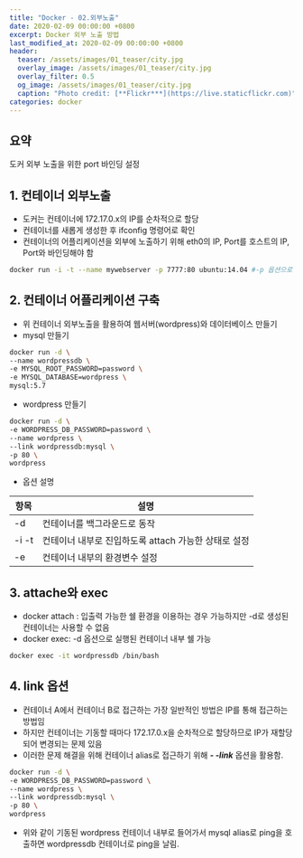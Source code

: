 ```yaml
---
title: "Docker - 02.외부노출"
date: 2020-02-09 00:00:00 +0800
excerpt: Docker 외부 노출 방법 
last_modified_at: 2020-02-09 00:00:00 +0800
header:
  teaser: /assets/images/01_teaser/city.jpg
  overlay_image: /assets/images/01_teaser/city.jpg
  overlay_filter: 0.5
  og_image: /assets/images/01_teaser/city.jpg
  caption: "Photo credit: [**Flickr***](https://live.staticflickr.com)"
categories: docker
---
```


## 요약
도커 외부 노출을 위한 port 바인딩 설정 <br>

## 1. 컨테이너 외부노출
- 도커는 컨테이너에 172.17.0.x의 IP를 순차적으로 할당 <br>
- 컨테이너를 새롭게 생성한 후 ifconfig 명령어로 확인 <br>
- 컨테이너의 어플리케이션을 외부에 노출하기 위해 eth0의 IP, Port를 호스트의 IP, Port와 바인딩해야 함

```sh 
docker run -i -t --name mywebserver -p 7777:80 ubuntu:14.04 #-p 옵션으로 호스트의 7777과 컨테이너의 80으로 바인딩
```
<script id="asciicast-dLxDucNwSKLTnA8OFDsVkPD4e" src="https://asciinema.org/a/dLxDucNwSKLTnA8OFDsVkPD4e.js" async></script>

## 2. 컨테이너 어플리케이션 구축
- 위 컨테이너 외부노출을 활용하여 웹서버(wordpress)와 데이터베이스 만들기
- mysql 만들기

```sh 
docker run -d \
--name wordpressdb \
-e MYSQL_ROOT_PASSWORD=password \
-e MYSQL_DATABASE=wordpress \
mysql:5.7
```
- wordpress 만들기

```sh
docker run -d \
-e WORDPRESS_DB_PASSWORD=password \
--name wordpress \
--link wordpressdb:mysql \
-p 80 \
wordpress
```
- 옵션 설명

| 항목 | 설명 |
| --- | --- |
| -d | 컨테이너를 백그라운드로 동작 |
| -i -t | 컨테이너 내부로 진입하도록 attach 가능한 상태로 설정 |
| -e | 컨테이너 내부의 환경변수 설정 |

<script id="asciicast-XWjomFNpoDvA3MoxvzoZZkE6g" src="https://asciinema.org/a/XWjomFNpoDvA3MoxvzoZZkE6g.js" async></script>

## 3. attache와 exec
- docker attach : 입출력 가능한 쉘 환경을 이용하는 경우 가능하지만 -d로 생성된 컨테이너는 사용할 수 없음
- docker exec: -d 옵션으로 실행된 컨테이너 내부 쉘 가능

```sh
docker exec -it wordpressdb /bin/bash
```

## 4. link 옵션
- 컨테이너 A에서 컨테이너 B로 접근하는 가장 일반적인 방법은 IP를 통해 접근하는 방법임
- 하지만 컨테이너는 기동할 때마다 172.17.0.x을 순차적으로 할당하므로 IP가 재할당되어 변경되는 문제 있음
- 이러한 문제 해결을 위해 컨테이너 alias로 접근하기 위해 ***- -link*** 옵션을 활용함.

```sh
docker run -d \
-e WORDPRESS_DB_PASSWORD=password \
--name wordpress \
--link wordpressdb:mysql \
-p 80 \
wordpress
```
- 위와 같이 기동된 wordpress 컨테이너 내부로 들어가서 mysql alias로 ping을 호출하면 wordpressdb 컨테이너로 ping을 날림.

<script id="asciicast-AXwEa9qynefRvkEeEBzM8WoBi" src="https://asciinema.org/a/AXwEa9qynefRvkEeEBzM8WoBi.js" async></script>



